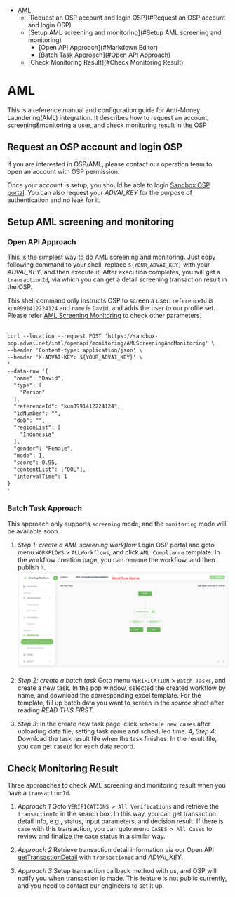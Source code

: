 <!-- # AML
 One-stop Platform(OSP) enables banks and financial institution to provides Anti-money Laundering(AML) with AML toolkit.

OSP AML toolkit is important to customer's business, especially for their on-boarding processes. First, financial institutions have to protect themselves from risks and meet AML obligations. Thus, these institutions have to perform an extended AML screening to determine their customer risks and response them according to their business rules. Second, customer risks are not static and change over time, and they should be periodically checked and assessed with new actions. 

OPS AML toolkit provides two APIs and one openAPI to screen and monitor a user's risk. 

## AML Screening (api lib -> workflow)

## AML Monitoring (api lib -> workflow)

## AML MonitoringAndScreening (engine: call directedly)

## How to do integration

## API definitions
--> 
<!-- Start Document Outline -->
* [AML](#AML)
  * [Request an OSP account and login OSP](#Request an OSP account and login OSP)
  * [Setup AML screening and monitoring](#Setup AML screening and monitoring)
	* [Open API Approach](#Markdown Editor)
  	* [Batch Task Approach](#Open API Approach)
  * [Check Monitoring Result](#Check Monitoring Result)
<!-- End Document Outline -->

# AML
This is a reference manual and configuration guide for Anti-Money Laundering(AML) integration. It describes how to request an account, screening&monitoring a user, and check monitoring result in the OSP

## Request an OSP account and login OSP
If you are interested in OSP/AML, please contact our operation team to open an account with OSP permission. 

Once your account is setup, you should be able to login [Sandbox OSP portal](https://sandbox-oop.advai.net/). You can also request your *ADVAI_KEY* for the purpose of authentication and no leak for it.

## Setup AML screening and monitoring

### Open API Approach

This is the simplest way to do AML screening and monitoring. Just copy following command to your shell, replace `${YOUR_ADVAI_KEY}` with your *ADVAI_KEY*, and then execute it. After execution completes, you will get a `transactionId`, via which you can get a detail screening transaction result in the OSP. 

This shell command only instructs OSP to screen a user: `referenceId` is `kun0991412224124` and `name` is `David`, and adds the user to our profile set. Please refer [AML Screening Monitoring](https://github.com/Onestop-advanceAI/APIRepostiroy/blob/master/open_apis/aml_monitoring_screening.md) to check other parameters. 

```shell

curl --location --request POST 'https://sandbox-oop.advai.net/intl/openapi/monitoring/AMLScreeningAndMonitoring' \
--header 'Content-type: application/json' \
--header 'X-ADVAI-KEY: ${YOUR_ADVAI_KEY}' \
'
--data-raw '{                                 
  "name": "David",                    
  "type": [                           
    "Person"                          
  ], 
  "referenceId": "kun0991412224124", 
  "idNumber": "", 
  "dob": "", 
  "regionList": [ 
    "Indonesia" 
  ], 
  "gender": "Female", 
  "mode": 1, 
  "score": 0.95, 
  "contentList": ["OOL"], 
  "intervalTime": 1 
}
'
```

    
### Batch Task Approach
This approach only supports `screening` mode, and the `monitoring` mode will be available soon. 
1. *Step 1: create a AML screening workflow* Login OSP portal and goto menu `WORKFLOWS` > `ALLWorkflows`, and click `AML Compliance` template. In the workflow creation page, you can rename the workflow, and then publish it. 
![Workflow Creation ](images/create_workflow.png "Create a workflow")

2. *Step 2: create a batch task* Goto menu `VERIFICATION` > `Batch Tasks`, and create a new task. In the pop window, selected the created workflow by name, and download the corresponding excel template. For the template, fill up batch data you want to screen in the *source* sheet after reading *READ THIS FIRST*.

3. *Step 3*: In the create new task page, click `schedule new cases` after uploading data file, setting task name and scheduled time. 
4, *Step 4*: Download the task result file when the task finishes. In the result file, you can get `caseId` for each data record. 



## Check Monitoring Result
Three approaches to check AML screening and monitoring result when you have a `transactionId`. 
1. *Approach 1* Goto `VERIFICATIONS > All Verifications` and retrieve the `transactionId` in the search box. In this way, you can get transaction detail info, e.g., status, input parameters, and decision result. If there is `case` with this transaction, you can goto menu `CASES > All Cases` to review and finalize the case status in a similar way. 

2. *Approach 2* Retrieve transaction detail information via our Open API [getTransactionDetail](https://github.com/Onestop-advanceAI/APIRepostiroy/blob/master/open_apis/workflow_query_result.md) with `transactionId` and *ADVAI_KEY*.

3. *Approach 3* Setup transaction callback method with us, and OSP will notify you when transaction is made. This feature is not public currently, and you need to contact our engineers to set it up.

